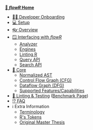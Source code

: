 **[💮 _flowR_ Home](https://github.com/flowr-analysis/flowr/wiki)**
* [🧑‍💻 Developer Onboarding](https://github.com/flowr-analysis/flowr/wiki/Onboarding)
* [💻 Setup](https://github.com/flowr-analysis/flowr/wiki/Setup)
* [👓 Overview](https://github.com/flowr-analysis/flowr/wiki/Overview)
* [🪟 Interfacing with _flowR_](https://github.com/flowr-analysis/flowr/wiki/Interface)
  * [Analyzer](https://github.com/flowr-analysis/flowr/wiki/Analyzer)
  * [Engines](https://github.com/flowr-analysis/flowr/wiki/Engines)
  * [Linting R](https://github.com/flowr-analysis/flowr/wiki/Linter)
  * [Query API](https://github.com/flowr-analysis/flowr/wiki/Query-API)
  * [Search API](https://github.com/flowr-analysis/flowr/wiki/Search-API)
* [🌋 Core](https://github.com/flowr-analysis/flowr/wiki/Core)
  * [Normalized AST](https://github.com/flowr-analysis/flowr/wiki/Normalized-AST)
  * [Control Flow Graph (CFG)](https://github.com/flowr-analysis/flowr/wiki/Control-Flow-Graph)
  * [Dataflow Graph (DFG)](https://github.com/flowr-analysis/flowr/wiki/Dataflow-Graph)
  * [Supported Features/Capabilities](https://github.com/flowr-analysis/flowr/wiki/Capabilities)
* [🧹 Linting & Testing](https://github.com/flowr-analysis/flowr/wiki/Linting-and-Testing) ([Benchmark Page](https://flowr-analysis.github.io/flowr/wiki/stats/benchmark))
* [⁉️ FAQ](https://github.com/flowr-analysis/flowr/wiki/FAQ)
* ℹ️ Extra Information
  * [Terminology](https://github.com/flowr-analysis/flowr/wiki/Terminology)
  * [R's Tokens](https://github.com/flowr-analysis/flowr/wiki/Tokens)
  * [Original Master Thesis](https://github.com/flowr-analysis/flowr/wiki/Thesis)
